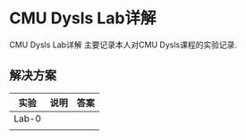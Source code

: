 # CMU Dysls Lab详解

CMU Dysls Lab详解 主要记录本人对CMU Dysls课程的实验记录. 

## 解决方案

| 实验  | 说明 | 答案 |
| ----- | ---- | ---- |
| Lab-0 |      |      |
|       |      |      |
